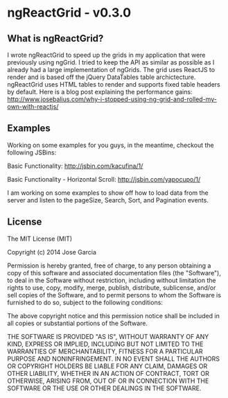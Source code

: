 ngReactGrid - v0.3.0
===========

What is ngReactGrid?
----------
I wrote ngReactGrid to speed up the grids in my application that were previously using ngGrid. I tried to keep the API as similar as possible as I already had a large implementation of ngGrids. The grid uses ReactJS to render and is based off the jQuery DataTables table archictecture. ngReactGrid uses HTML tables to render and supports fixed table headers by default. Here is a blog post explaining the performance gains: http://www.josebalius.com/why-i-stopped-using-ng-grid-and-rolled-my-own-with-reactjs/

Examples
----------
Working on some examples for you guys, in the meantime, checkout the following JSBins:

Basic Functionality: http://jsbin.com/kacufina/1/

Basic Functionality - Horizontal Scroll: http://jsbin.com/yapocupo/1/

I am working on some examples to show off how to load data from the server and listen to the pageSize, Search, Sort, and Pagination events.

License
----------
The MIT License (MIT)

Copyright (c) 2014 Jose Garcia

Permission is hereby granted, free of charge, to any person obtaining a copy
of this software and associated documentation files (the "Software"), to deal
in the Software without restriction, including without limitation the rights
to use, copy, modify, merge, publish, distribute, sublicense, and/or sell
copies of the Software, and to permit persons to whom the Software is
furnished to do so, subject to the following conditions:

The above copyright notice and this permission notice shall be included in all
copies or substantial portions of the Software.

THE SOFTWARE IS PROVIDED "AS IS", WITHOUT WARRANTY OF ANY KIND, EXPRESS OR
IMPLIED, INCLUDING BUT NOT LIMITED TO THE WARRANTIES OF MERCHANTABILITY,
FITNESS FOR A PARTICULAR PURPOSE AND NONINFRINGEMENT. IN NO EVENT SHALL THE
AUTHORS OR COPYRIGHT HOLDERS BE LIABLE FOR ANY CLAIM, DAMAGES OR OTHER
LIABILITY, WHETHER IN AN ACTION OF CONTRACT, TORT OR OTHERWISE, ARISING FROM,
OUT OF OR IN CONNECTION WITH THE SOFTWARE OR THE USE OR OTHER DEALINGS IN THE
SOFTWARE.
